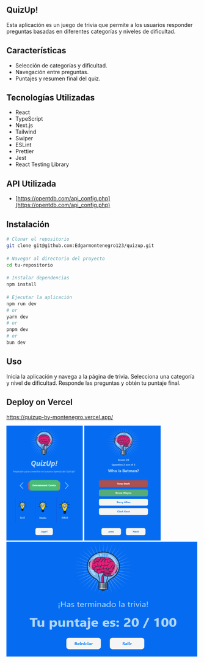 ## QuizUp!

Esta aplicación es un juego de trivia que permite a los usuarios responder preguntas basadas en diferentes categorías y 
niveles de dificultad.

## Características

- Selección de categorías y dificultad.
- Navegación entre preguntas.
- Puntajes y resumen final del quiz.

## Tecnologías Utilizadas

- React 
- TypeScript 
- Next.js
- Tailwind
- Swiper
- ESLint 
- Prettier
- Jest
- React Testing Library

## API Utilizada

- [https://opentdb.com/api_config.php](https://opentdb.com/api_config.php)


## Instalación

```bash
# Clonar el repositorio
git clone git@github.com:Edgarmontenegro123/quizup.git

# Navegar al directorio del proyecto
cd tu-repositorio

# Instalar dependencias
npm install

# Ejecutar la aplicación
npm run dev
# or
yarn dev
# or
pnpm dev
# or
bun dev
```

## Uso
Inicia la aplicación y navega a la página de trivia.
Selecciona una categoría y nivel de dificultad.
Responde las preguntas y obtén tu puntaje final.



## Deploy on Vercel
https://quizup-by-montenegro.vercel.app/


<img alt="Start" src = './public/startApplication.png' height = '300px' width="200">

<img alt="questions" src = './public/questions.png' height = '300px' width="200">

<img alt="finish" src = './public/finish.png' height = '300px' width="500">
